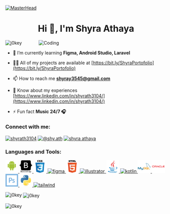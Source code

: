 [![MasterHead](https://drive.google.com/uc?id=1uqUFon0Hk6ZwPzy2ow6R5PT8AdIFK_25)](https://drive.google.com/uc?id=1uqUFon0Hk6ZwPzy2ow6R5PT8AdIFK_25)

<h1 align="center">Hi 👋, I'm Shyra Athaya</h1>
<img align="right" alt="Coding" width="400" src="https://drive.google.com/uc?id=1oo8mOeasEWHiPw0lJRKPn5V4-Gn8-s5G">

<p align="left"> <img src="https://komarev.com/ghpvc/?username=j0key&label=Profile%20views&color=0e75b6&style=flat" alt="j0key" /> </p>


- 🌱 I’m currently learning **Figma, Android Studio, Laravel**

- 👨‍💻 All of my projects are available at [https://bit.ly/ShyraPortofolio](https://bit.ly/ShyraPortofolio)

- 📫 How to reach me **shyray3545@gmail.com**

- 📄 Know about my experiences [https://www.linkedin.com/in/shyrath3104/](https://www.linkedin.com/in/shyrath3104/)

- ⚡ Fun fact **Music 24/7 🎧**

<h3 align="left">Connect with me:</h3>
<p align="left">
<a href="https://linkedin.com/in/shyrath3104" target="blank"><img align="center" src="https://raw.githubusercontent.com/rahuldkjain/github-profile-readme-generator/master/src/images/icons/Social/linked-in-alt.svg" alt="shyrath3104" height="30" width="40" /></a>
<a href="https://instagram.com/@shy.ath" target="blank"><img align="center" src="https://raw.githubusercontent.com/rahuldkjain/github-profile-readme-generator/master/src/images/icons/Social/instagram.svg" alt="@shy.ath" height="30" width="40" /></a>
<a href="https://dribbble.com/J0key" target="blank"><img align="center" src="https://raw.githubusercontent.com/rahuldkjain/github-profile-readme-generator/master/src/images/icons/Social/dribbble.svg" alt="shyra athaya" height="30" width="40" /></a>
</p>

<h3 align="left">Languages and Tools:</h3>
<p align="left"> <a href="https://developer.android.com" target="_blank" rel="noreferrer"> <img src="https://raw.githubusercontent.com/devicons/devicon/master/icons/android/android-original-wordmark.svg" alt="android" width="40" height="40"/> </a> <a href="https://getbootstrap.com" target="_blank" rel="noreferrer"> <img src="https://raw.githubusercontent.com/devicons/devicon/master/icons/bootstrap/bootstrap-plain-wordmark.svg" alt="bootstrap" width="40" height="40"/> </a> <a href="https://www.w3schools.com/css/" target="_blank" rel="noreferrer"> <img src="https://raw.githubusercontent.com/devicons/devicon/master/icons/css3/css3-original-wordmark.svg" alt="css3" width="40" height="40"/> </a> <a href="https://www.figma.com/" target="_blank" rel="noreferrer"> <img src="https://www.vectorlogo.zone/logos/figma/figma-icon.svg" alt="figma" width="40" height="40"/> </a> <a href="https://www.w3.org/html/" target="_blank" rel="noreferrer"> <img src="https://raw.githubusercontent.com/devicons/devicon/master/icons/html5/html5-original-wordmark.svg" alt="html5" width="40" height="40"/> </a> <a href="https://www.adobe.com/in/products/illustrator.html" target="_blank" rel="noreferrer"> <img src="https://www.vectorlogo.zone/logos/adobe_illustrator/adobe_illustrator-icon.svg" alt="illustrator" width="40" height="40"/> </a> <a href="https://www.java.com" target="_blank" rel="noreferrer"> <img src="https://raw.githubusercontent.com/devicons/devicon/master/icons/java/java-original.svg" alt="java" width="40" height="40"/> </a> <a href="https://kotlinlang.org" target="_blank" rel="noreferrer"> <img src="https://www.vectorlogo.zone/logos/kotlinlang/kotlinlang-icon.svg" alt="kotlin" width="40" height="40"/> </a> <a href="https://www.mysql.com/" target="_blank" rel="noreferrer"> <img src="https://raw.githubusercontent.com/devicons/devicon/master/icons/mysql/mysql-original-wordmark.svg" alt="mysql" width="40" height="40"/> </a> <a href="https://www.oracle.com/" target="_blank" rel="noreferrer"> <img src="https://raw.githubusercontent.com/devicons/devicon/master/icons/oracle/oracle-original.svg" alt="oracle" width="40" height="40"/> </a> <a href="https://www.photoshop.com/en" target="_blank" rel="noreferrer"> <img src="https://raw.githubusercontent.com/devicons/devicon/master/icons/photoshop/photoshop-line.svg" alt="photoshop" width="40" height="40"/> </a> <a href="https://www.python.org" target="_blank" rel="noreferrer"> <img src="https://raw.githubusercontent.com/devicons/devicon/master/icons/python/python-original.svg" alt="python" width="40" height="40"/> </a> <a href="https://tailwindcss.com/" target="_blank" rel="noreferrer"> <img src="https://www.vectorlogo.zone/logos/tailwindcss/tailwindcss-icon.svg" alt="tailwind" width="40" height="40"/> </a> </p>

<p><img align="left" src="https://github-readme-stats.vercel.app/api/top-langs?username=j0key&show_icons=true&locale=en&layout=compact" alt="j0key" /></p>

<p>&nbsp;<img align="center" src="https://github-readme-stats.vercel.app/api?username=j0key&show_icons=true&locale=en" alt="j0key" /></p>

<p><img align="center" src="https://github-readme-streak-stats.herokuapp.com/?user=j0key&" alt="j0key" /></p>
